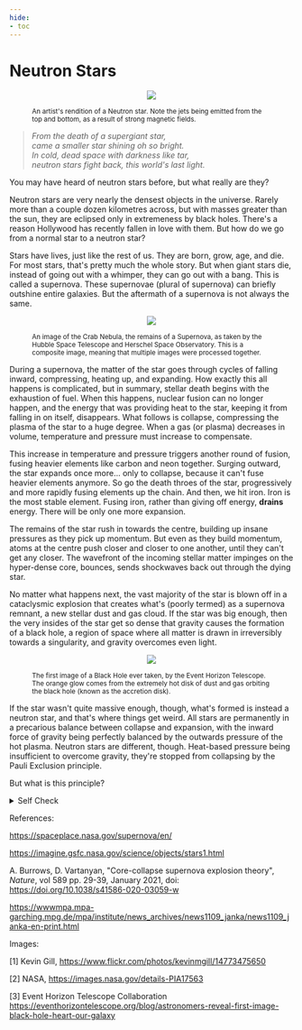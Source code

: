 ```yaml
---
hide:
- toc
---
```

# Neutron Stars

<figure>

<p align="center">
<image src="https://live.staticflickr.com/5555/14773475650_72d11fd8dc_b.jpg"/>
<p/>

<figcaption align = "left">
<small>An artist's rendition of a Neutron star. Note the jets being emitted from the top and bottom, as a result of strong magnetic fields.</small>
</figcaption>

</figure>

> *From the death of a supergiant star, <br>
> came a smaller star shining oh so bright.   <br>
> In cold, dead space with darkness like tar,    <br>
> neutron stars fight back, this world's last light.*

You may have heard of neutron stars before, but what really are they?

Neutron stars are very nearly the densest objects in the universe. Rarely more than a couple dozen kilometres across, but with masses greater than the sun, they are eclipsed only in extremeness by black holes. There's a reason Hollywood has recently fallen in love with them. But how do we go from a normal star to a neutron star?

Stars have lives, just like the rest of us. They are born, grow, age, and die. For most stars, that's pretty much the whole story. But when giant stars die, instead of going out with a whimper, they can go out with a bang. This is called a supernova. These supernovae (plural of supernova) can briefly outshine entire galaxies. But the aftermath of a supernova is not always the same.

<figure>

<p align="center">
<img src="https://images-assets.nasa.gov/image/PIA17563/PIA17563~medium.jpg">
<p/>

<figcaption align = "left">
<small>An image of the Crab Nebula, the remains of a Supernova, as taken by the Hubble Space Telescope and Herschel Space Observatory. This is a composite image, meaning that multiple images were processed together.</small>
</figcaption>

</figure>

During a supernova, the matter of the star goes through cycles of falling inward, compressing, heating up, and expanding. How exactly this all happens is complicated, but in summary, stellar death begins with the exhaustion of fuel. When this happens, nuclear fusion can no longer happen, and the energy that was providing heat to the star, keeping it from falling in on itself, disappears. What follows is collapse, compressing the plasma of the star to a huge degree. When a gas (or plasma) decreases in volume, temperature and pressure must increase to compensate.

This increase in temperature and pressure triggers another round of fusion, fusing heavier elements like carbon and neon together. Surging outward, the star expands once more... only to collapse, because it can't fuse heavier elements anymore. So go the death throes of the star, progressively and more rapidly fusing elements up the chain. And then, we hit iron. Iron is the most stable element. Fusing iron, rather than giving off energy, **drains** energy. There will be only one more expansion.

The remains of the star rush in towards the centre, building up insane pressures as they pick up momentum. But even as they build momentum, atoms at the centre push closer and closer to one another, until they can't get any closer. The wavefront of the incoming stellar matter impinges on the hyper-dense core, bounces, sends shockwaves back out through the dying star.

No matter what happens next, the vast majority of the star is blown off in a cataclysmic explosion that creates what's (poorly termed) as a supernova remnant, a new stellar dust and gas cloud. If the star was big enough, then the very insides of the star get so dense that gravity causes the formation of a black hole, a region of space where all matter is drawn in irreversibly towards a singularity, and gravity overcomes even light.

<figure>

<p align="center">
<img src="https://static.projects.iq.harvard.edu/files/styles/os_files_xxlarge/public/eht/files/avgimage_afmhot_us_edit.png?m=1652355847&itok=cMbEDmsL">
<p/>

<figcaption align = "left">
<small>The first image of a Black Hole ever taken, by the Event Horizon Telescope. The orange glow comes from the extremely hot disk of dust and gas orbiting the black hole (known as the accretion disk).
</small>
</figcaption>

</figure>


If the star wasn't quite massive enough, though, what's formed is instead a neutron star, and that's where things get weird. All stars are permanently in a precarious balance between collapse and expansion, with the inward force of gravity being perfectly balanced by the outwards pressure of the hot plasma. Neutron stars are different, though. Heat-based pressure being insufficient to overcome gravity, they're stopped from collapsing by the Pauli Exclusion principle.

But what is this principle?

<details>
<summary>Self Check</summary>

What is your favourite language?
<form>
  <input type="radio" id="html" name="fav_language" value="HTML">
  <label for="html">HTML</label><br>
  <input type="radio" id="css" name="fav_language" value="CSS">
  <label for="css">CSS</label><br>
  <input type="radio" id="javascript" name="fav_language" value="JavaScript">
  <label for="javascript">JavaScript</label>
</form> 
<button onclick="check()">Submit</button>
<div id='test'></div>

<script>
function check() {
    document.getElementById("test").innerText = "Wow! You like " + document.querySelector('input[name = "fav_language"]:checked').value;
}
</script>

</details>


References:

https://spaceplace.nasa.gov/supernova/en/

https://imagine.gsfc.nasa.gov/science/objects/stars1.html

A. Burrows, D. Vartanyan, "Core-collapse supernova explosion theory", _Nature_, vol 589 pp. 29-39, January 2021, doi: https://doi.org/10.1038/s41586-020-03059-w

https://wwwmpa.mpa-garching.mpg.de/mpa/institute/news_archives/news1109_janka/news1109_janka-en-print.html


Images:

[1] Kevin Gill, https://www.flickr.com/photos/kevinmgill/14773475650

[2] NASA, https://images.nasa.gov/details-PIA17563

[3] Event Horizon Telescope Collaboration https://eventhorizontelescope.org/blog/astronomers-reveal-first-image-black-hole-heart-our-galaxy
